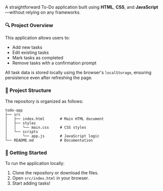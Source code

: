 A straightforward To-Do application built using **HTML**, **CSS**, and **JavaScript**—without relying on any frameworks.

### 🔍 Project Overview

This application allows users to:

* Add new tasks
* Edit existing tasks
* Mark tasks as completed
* Remove tasks with a confirmation prompt

All task data is stored locally using the browser's `localStorage`, ensuring persistence even after refreshing the page.

### 📁 Project Structure

The repository is organized as follows:

```
todo-app
├── src
│   ├── index.html       # Main HTML document
│   ├── styles
│   │   └── main.css     # CSS styles
│   └── scripts
│       └── app.js       # JavaScript logic
└── README.md            # Documentation
```

### 🚀 Getting Started

To run the application locally:

1. Clone the repository or download the files.
2. Open `src/index.html` in your browser.
3. Start adding tasks!
